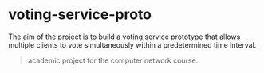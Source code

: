 # voting-service-proto
The aim of the project is to build a voting service prototype that allows multiple clients to vote simultaneously within a predetermined time interval.

> academic project for the computer network course.
